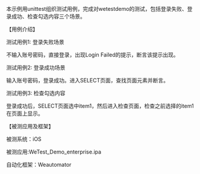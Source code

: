 本示例用unittest组织测试用例，完成对wetestdemo的测试，包括登录失败、登录成功、检查勾选内容三个场景。

【用例介绍】

测试用例1: 登录失败场景

不输入账号密码，直接登录，出现Login Failed的提示，断言该提示出现。

测试用例2: 登录成功场景

输入账号密码，登录成功。进入SELECT页面，查找页面元素并断言。

测试用例3: 检查勾选内容

登录成功后，SELECT页面选中item1，然后进入检查页面，检查之前选择的item1在页面上显示。

【被测应用及框架】

被测系统：iOS

被测应用:WeTest_Demo_enterprise.ipa

自动化框架：Weautomator
